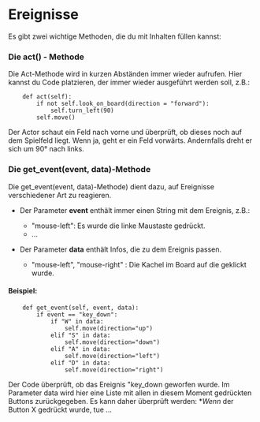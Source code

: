 
Ereignisse
===========

Es gibt zwei wichtige Methoden, die du mit Inhalten füllen kannst:

### Die act() - Methode

Die Act-Methode wird in kurzen Abständen immer wieder aufrufen. 
Hier kannst du Code platzieren, der immer wieder ausgeführt werden soll, z.B.:
```
    def act(self):
        if not self.look_on_board(direction = "forward"):
            self.turn_left(90)
        self.move()
```

Der Actor schaut ein Feld nach vorne und überprüft, ob dieses noch auf dem Spielfeld liegt. 
Wenn ja, geht er ein Feld vorwärts. Andernfalls dreht er sich um 90° nach links.

### Die get_event(event, data)-Methode

Die get_event(event, data)-Methode) dient dazu, auf Ereignisse verschiedener Art zu reagieren.

  * Der Parameter **event** enthält immer einen String mit dem Ereignis, z.B.:
    * "mouse-left": Es wurde die linke Maustaste gedrückt.
    * ...
    
  * Der Parameter **data** enthält Infos, die zu dem Ereignis passen.
    * "mouse-left", "mouse-right" : Die Kachel im Board auf die geklickt wurde.
    
#### Beispiel:

```
    def get_event(self, event, data):
        if event == "key_down":
            if "W" in data:
                self.move(direction="up")
            elif "S" in data:
                self.move(direction="down")
            elif "A" in data:
                self.move(direction="left")
            elif "D" in data:
                self.move(direction="right")
```

Der Code überprüft, ob das Ereignis "key_down geworfen wurde.
Im Parameter data wird hier eine Liste mit allen in diesem Moment gedrückten Buttons zurückgegeben.
Es kann daher überprüft werden: **Wenn* der Button X gedrückt wurde, tue ... 